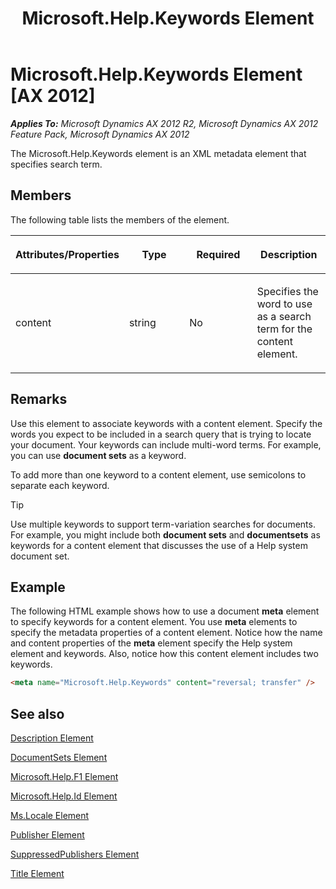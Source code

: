 ﻿---
title: Microsoft.Help.Keywords Element
TOCTitle: Microsoft.Help.Keywords Element
ms:assetid: f31ca58d-a105-49bd-8889-9d744df08682
ms:mtpsurl: https://msdn.microsoft.com/en-us/library/Gg882388(v=AX.60)
ms:contentKeyID: 35257215
ms.date: 11/07/2012
mtps_version: v=AX.60
dev_langs:
- html
---

# Microsoft.Help.Keywords Element [AX 2012]


_**Applies To:** Microsoft Dynamics AX 2012 R2, Microsoft Dynamics AX 2012 Feature Pack, Microsoft Dynamics AX 2012_

The Microsoft.Help.Keywords element is an XML metadata element that specifies search term.

## Members

The following table lists the members of the element.

<table>
<colgroup>
<col style="width: 25%" />
<col style="width: 25%" />
<col style="width: 25%" />
<col style="width: 25%" />
</colgroup>
<thead>
<tr class="header">
<th><p>Attributes/Properties</p></th>
<th><p>Type</p></th>
<th><p>Required</p></th>
<th><p>Description</p></th>
</tr>
</thead>
<tbody>
<tr class="odd">
<td><p>content</p></td>
<td><p>string</p></td>
<td><p>No</p></td>
<td><p>Specifies the word to use as a search term for the content element.</p></td>
</tr>
</tbody>
</table>


## Remarks

Use this element to associate keywords with a content element. Specify the words you expect to be included in a search query that is trying to locate your document. Your keywords can include multi-word terms. For example, you can use **document sets** as a keyword.

To add more than one keyword to a content element, use semicolons to separate each keyword.


> [!TIP]
> <P>Use multiple keywords to support term-variation searches for documents. For example, you might include both <STRONG>document sets</STRONG> and <STRONG>documentsets</STRONG> as keywords for a content element that discusses the use of a Help system document set.</P>



## Example

The following HTML example shows how to use a document **meta** element to specify keywords for a content element. You use **meta** elements to specify the metadata properties of a content element. Notice how the name and content properties of the **meta** element specify the Help system element and keywords. Also, notice how this content element includes two keywords.

``` html
<meta name="Microsoft.Help.Keywords" content="reversal; transfer" />
```

## See also

[Description Element](description-element.md)

[DocumentSets Element](documentsets-element.md)

[Microsoft.Help.F1 Element](microsoft-help-f1-element.md)

[Microsoft.Help.Id Element](microsoft-help-id-element.md)

[Ms.Locale Element](ms-locale-element.md)

[Publisher Element](publisher-element.md)

[SuppressedPublishers Element](suppressedpublishers-element.md)

[Title Element](title-element.md)

